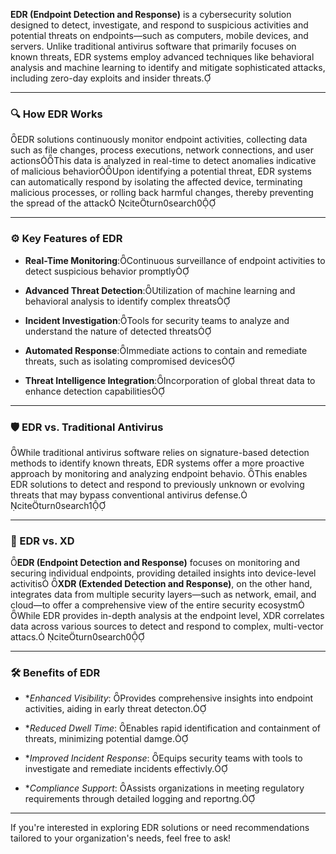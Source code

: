 
**EDR (Endpoint Detection and Response)** is a cybersecurity solution designed to detect, investigate, and respond to suspicious activities and potential threats on endpoints—such as computers, mobile devices, and servers. Unlike traditional antivirus software that primarily focuses on known threats, EDR systems employ advanced techniques like behavioral analysis and machine learning to identify and mitigate sophisticated attacks, including zero-day exploits and insider threats.

---

### 🔍 How EDR Works

EDR solutions continuously monitor endpoint activities, collecting data such as file changes, process executions, network connections, and user actionsThis data is analyzed in real-time to detect anomalies indicative of malicious behaviorUpon identifying a potential threat, EDR systems can automatically respond by isolating the affected device, terminating malicious processes, or rolling back harmful changes, thereby preventing the spread of the attack citeturn0search0

---

### ⚙️ Key Features of EDR

- **Real-Time Monitoring**:Continuous surveillance of endpoint activities to detect suspicious behavior promptly
    
- **Advanced Threat Detection**:Utilization of machine learning and behavioral analysis to identify complex threats
    
- **Incident Investigation**:Tools for security teams to analyze and understand the nature of detected threats
    
- **Automated Response**:Immediate actions to contain and remediate threats, such as isolating compromised devices
    
- **Threat Intelligence Integration**:Incorporation of global threat data to enhance detection capabilities
    

---

### 🛡️ EDR vs. Traditional Antivirus

While traditional antivirus software relies on signature-based detection methods to identify known threats, EDR systems offer a more proactive approach by monitoring and analyzing endpoint behavio. This enables EDR solutions to detect and respond to previously unknown or evolving threats that may bypass conventional antivirus defense. citeturn0search1

---

### 🧩 EDR vs. XD

**EDR (Endpoint Detection and Response)** focuses on monitoring and securing individual endpoints, providing detailed insights into device-level activitis **XDR (Extended Detection and Response)**, on the other hand, integrates data from multiple security layers—such as network, email, and cloud—to offer a comprehensive view of the entire security ecosystm While EDR provides in-depth analysis at the endpoint level, XDR correlates data across various sources to detect and respond to complex, multi-vector attacs. citeturn0search0

---

### 🛠️ Benefits of EDR

- *_Enhanced Visibility_: Provides comprehensive insights into endpoint activities, aiding in early threat detecton.
    
- *_Reduced Dwell Time_: Enables rapid identification and containment of threats, minimizing potential damge.
    
- *_Improved Incident Response_: Equips security teams with tools to investigate and remediate incidents effectivly.
    
- *_Compliance Support_: Assists organizations in meeting regulatory requirements through detailed logging and reportng.
    

---

If you're interested in exploring EDR solutions or need recommendations tailored to your organization's needs, feel free to ask!

